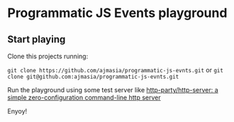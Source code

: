 # Programmatic JS Events playground

## Start playing

Clone this projects running:

`git clone https://github.com/ajmasia/programmatic-js-evnts.git` 
or 
`git clone git@github.com:ajmasia/programmatic-js-evnts.git`

Run the playground using some test server like [http-party/http-server: a simple zero-configuration command-line http server](https://github.com/http-party/http-server#readme)

Enyoy!


